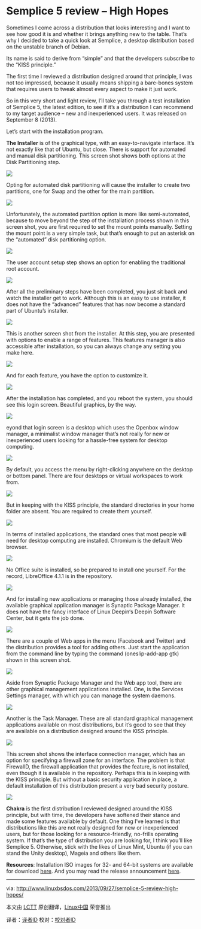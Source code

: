 Semplice 5 review – High Hopes
================================================================================
Sometimes I come across a distribution that looks interesting and I want to see how good it is and whether it brings anything new to the table. That’s why I decided to take a quick look at Semplice, a desktop distribution based on the unstable branch of Debian.

Its name is said to derive from “simple” and that the developers subscribe to the “KISS principle.”

The first time I reviewed a distribution designed around that principle, I was not too impressed, because it usually means shipping a bare-bones system that requires users to tweak almost every aspect to make it just work.

So in this very short and light review, I’ll take you through a test installation of Semplice 5, the latest edition, to see if it’s a distribution I can recommend to my target audience – new and inexperienced users. It was released on September 8 (2013).

Let’s start with the installation program.

**The Installer** is of the graphical type, with an easy-to-navigate interface. It’s not exactly like that of Ubuntu, but close. There is support for automated and manual disk partitioning. This screen shot shows both options at the Disk Partitioning step.

![](http://www.linuxbsdos.com/wp-content/uploads/2013/09/SempliceInstall1-600x410.png)

Opting for automated disk partitioning will cause the installer to create two partitions, one for Swap and the other for the main partition.

![](http://www.linuxbsdos.com/wp-content/uploads/2013/09/SempliceInstall3-600x419.png)

Unfortunately, the automated partition option is more like semi-automated, because to move beyond the step of the installation process shown in this screen shot, you are first required to set the mount points manually. Setting the mount point is a very simple task, but that’s enough to put an asterisk on the “automated” disk partitioning option.

![](http://www.linuxbsdos.com/wp-content/uploads/2013/09/SempliceInstall2-600x410.png)

The user account setup step shows an option for enabling the traditional root account.

![](http://www.linuxbsdos.com/wp-content/uploads/2013/09/SempliceInstall-600x413.png)

After all the preliminary steps have been completed, you just sit back and watch the installer get to work. Although this is an easy to use installer, it does not have the “advanced” features that has now become a standard part of Ubuntu’s installer.

![](http://www.linuxbsdos.com/wp-content/uploads/2013/09/SempliceInstall5-600x435.png)

This is another screen shot from the installer. At this step, you are presented with options to enable a range of features. This features manager is also accessible after installation, so you can always change any setting you make here.

![](http://www.linuxbsdos.com/wp-content/uploads/2013/09/SempliceInstall4-600x410.png)

And for each feature, you have the option to customize it.

![](http://www.linuxbsdos.com/wp-content/uploads/2013/09/SempliceDesktop4-600x442.png)

After the installation has completed, and you reboot the system, you should see this login screen. Beautiful graphics, by the way.

![](http://www.linuxbsdos.com/wp-content/uploads/2013/09/SempliceLogin1-600x450.png)

eyond that login screen is a desktop which uses the Openbox window manager, a minimalist window manager that’s not really for new or inexperienced users looking for a hassle-free system for desktop computing.

![](http://www.linuxbsdos.com/wp-content/uploads/2013/09/SempliceDesktop-600x450.png)

By default, you access the menu by right-clicking anywhere on the desktop or bottom panel. There are four desktops or virtual workspaces to work from.

![](http://www.linuxbsdos.com/wp-content/uploads/2013/09/SempliceDesktop5-600x451.png)

But in keeping with the KISS principle, the standard directories in your home folder are absent. You are required to create them yourself.

![](http://www.linuxbsdos.com/wp-content/uploads/2013/09/SempliceFM-598x475.png)

In terms of installed applications, the standard ones that most people will need for desktop computing are installed. Chromium is the default Web browser.

![](http://www.linuxbsdos.com/wp-content/uploads/2013/09/SempliceTaskM1-600x450.png)

No Office suite is installed, so be prepared to install one yourself. For the record, LibreOffice 4.1.1 is in the repository.

![](http://www.linuxbsdos.com/wp-content/uploads/2013/09/SempliceDesktop8-600x450.png)

And for installing new applications or managing those already installed, the available graphical application manager is Synaptic Package Manager. It does not have the fancy interface of Linux Deepin‘s Deepin Software Center, but it gets the job done.

![](http://www.linuxbsdos.com/wp-content/uploads/2013/09/SempliceDesktop7-600x451.png)

There are a couple of Web apps in the menu (Facebook and Twitter) and the distribution provides a tool for adding others. Just start the application from the command line by typing the command (oneslip-add-app gtk) shown in this screen shot.

![](http://www.linuxbsdos.com/wp-content/uploads/2013/09/SempliceOneslip.png)

Aside from Synaptic Package Manager and the Web app tool, there are other graphical management applications installed. One, is the Services Settings manager, with which you can manage the system daemons.

![](http://www.linuxbsdos.com/wp-content/uploads/2013/09/SempliceDesktop6-354x475.png)

Another is the Task Manager. These are all standard graphical management applications available on most distributions, but it’s good to see that they are available on a distribution designed around the KISS principle.

![](http://www.linuxbsdos.com/wp-content/uploads/2013/09/SempliceTaskM-546x475.png)

This screen shot shows the interface connection manager, which has an option for specifying a firewall zone for an interface. The problem is that FirewallD, the firewall application that provides the feature, is not installed, even though it is available in the repository. Perhaps this is in keeping with the KISS principle. But without a basic security application in place, a default installation of this distribution present a very bad security posture.

![](http://www.linuxbsdos.com/wp-content/uploads/2013/09/SempliceNM-468x475.png)

**Chakra** is the first distribution I reviewed designed around the KISS principle, but with time, the developers have softened their stance and made some features available by default. One thing I’ve learned is that distributions like this are not really designed for new or inexperienced users, but for those looking for a resource-friendly, no-frills operating system. If that’s the type of distribution you are looking for, I think you’ll like Semplice 5. Otherwise, stick with the likes of Linux Mint, Ubuntu (if you can stand the Unity desktop), Mageia and others like them. 

**Resources**: Installation ISO images for 32- and 64-bit systems are available for download [here][1]. And you may read the release announcement [here][2].






--------------------------------------------------------------------------------

via: http://www.linuxbsdos.com/2013/09/27/semplice-5-review-high-hopes/

本文由 [LCTT][] 原创翻译，[Linux中国][] 荣誉推出

译者：[译者ID][] 校对：[校对者ID][]

[LCTT]:https://github.com/LCTT/TranslateProject
[Linux中国]:http://linux.cn/portal.php
[译者ID]:http://linux.cn/space/译者ID
[校对者ID]:http://linux.cn/space/校对者ID

[1]:http://semplice-linux.org/download
[2]:http://semplice-linux.org/blog/2013/09/semplice-5-released
